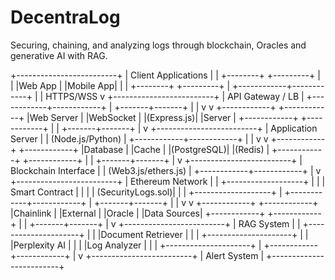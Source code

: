# DecentraLog
Securing, chaining, and analyzing logs through blockchain, Oracles and generative AI with RAG.

+-------------------------+
|    Client Applications  |
|  +--------+ +---------+ |
|  |Web App | |Mobile App| |
|  +--------+ +---------+ |
+------------+------------+
             |
             | HTTPS/WSS
             v
+-------------------------+
|   API Gateway / LB      |
+------------+------------+
             |
     +-------+-------+
     |               |
     v               v
+------------+ +------------+
|Web Server  | |WebSocket   |
|(Express.js)| |Server      |
+------------+ +------------+
     |               |
     +-------+-------+
             |
             v
+-------------------------+
|   Application Server    |
|   (Node.js/Python)      |
+------------+------------+
     |               |
     v               v
+------------+ +------------+
|Database    | |Cache       |
|(PostgreSQL)| |(Redis)     |
+------------+ +------------+
     |               |
     +-------+-------+
             |
             v
+-------------------------+
|   Blockchain Interface  |
|   (Web3.js/ethers.js)   |
+------------+------------+
             |
             v
+-------------------------+
|   Ethereum Network      |
|  +-------------------+  |
|  |  Smart Contract   |  |
|  | (SecurityLogs.sol)|  |
|  +-------------------+  |
+------------+------------+
             |
     +-------+-------+
     |               |
     v               v
+------------+ +------------+
|Chainlink   | |External    |
|Oracle      | |Data Sources|
+------------+ +------------+
     |               |
     +-------+-------+
             |
             v
+-------------------------+
|   RAG System            |
| +---------------------+ |
| |Document Retriever   | |
| +---------------------+ |
| |Perplexity AI        | |
| |Log Analyzer         | |
| +---------------------+ |
+------------+------------+
             |
             v
+-------------------------+
|   Alert System          |
+-------------------------+


